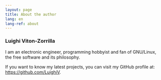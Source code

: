 ```yaml
---
layout: page
title: About the author
lang: en
lang-ref: about
---
```


### Luighi Viton-Zorrilla

I am an electronic engineer, programming hobbyist and fan of GNU/Linux, the free
software and its philosophy.

If you want to know my latest projects, you can visit my GitHub profile at:
<https://github.com/LuighiV>.
